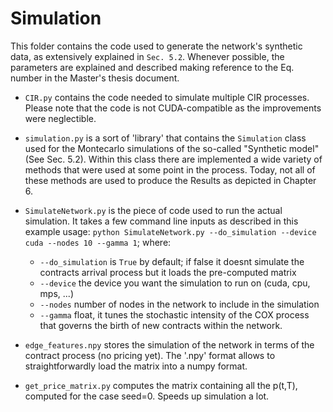 # Simulation

This folder contains the code used to generate the network's synthetic data, as extensively explained in `Sec. 5.2`. Whenever possible, the parameters are explained and described making reference to the Eq. number in the Master's thesis document.

- `CIR.py` contains the code needed to simulate multiple CIR processes. Please note that the code is not CUDA-compatible as the improvements were neglectible.

- `simulation.py` is a sort of 'library' that contains the `Simulation` class used for the Montecarlo simulations of the so-called "Synthetic model" (See Sec. 5.2). Within this class there are implemented a wide variety of methods that were used at some point in the process. Today, not all of these methods are used to produce the Results as depicted in Chapter 6.

- `SimulateNetwork.py` is the piece of code used to run the actual simulation. It takes a few command line inputs as described in this example usage: `python SimulateNetwork.py --do_simulation --device cuda --nodes 10 --gamma 1`; where:

    - `--do_simulation` is `True` by default; if false it doesnt simulate the contracts arrival process but it loads the pre-computed matrix
    - `--device` the device you want the simulation to run on (cuda, cpu, mps, ...)
    - `--nodes` number of nodes in the network to include in the simulation
    - `--gamma` float, it tunes the stochastic intensity of the COX process that governs the birth of new contracts within the network.

- `edge_features.npy` stores the simulation of the network in terms of the contract process (no pricing yet). The '.npy' format allows to straightforwardly load the matrix into a numpy format.

- `get_price_matrix.py` computes the matrix containing all the p(t,T), computed for the case seed=0. Speeds up simulation a lot.






